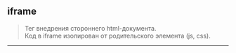## iframe

> Тег внедрения стороннего html-документа.  
> Код в iframe изолирован от родительского элемента (js, css).

___

